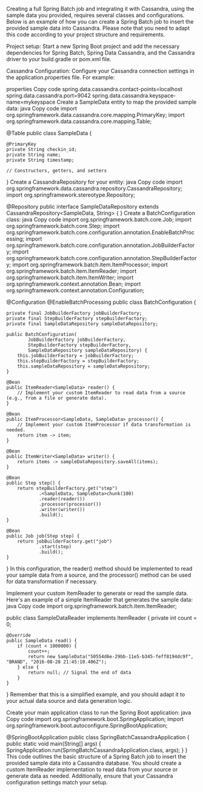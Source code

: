 
Creating a full Spring Batch job and integrating it with Cassandra, using the sample data you provided, requires several classes and configurations. Below is an example of how you can create a Spring Batch job to insert the provided sample data into Cassandra. Please note that you need to adapt this code according to your project structure and requirements.

Project setup:
Start a new Spring Boot project and add the necessary dependencies for Spring Batch, Spring Data Cassandra, and the Cassandra driver to your build.gradle or pom.xml file.

Cassandra Configuration:
Configure your Cassandra connection settings in the application.properties file. For example:

properties
Copy code
spring.data.cassandra.contact-points=localhost
spring.data.cassandra.port=9042
spring.data.cassandra.keyspace-name=mykeyspace
Create a SampleData entity to map the provided sample data:
java
Copy code
import org.springframework.data.cassandra.core.mapping.PrimaryKey;
import org.springframework.data.cassandra.core.mapping.Table;

@Table
public class SampleData {

    @PrimaryKey
    private String checkin_id;
    private String name;
    private String timestamp;

    // Constructors, getters, and setters
}
Create a CassandraRepository for your entity:
java
Copy code
import org.springframework.data.cassandra.repository.CassandraRepository;
import org.springframework.stereotype.Repository;

@Repository
public interface SampleDataRepository extends CassandraRepository<SampleData, String> {
}
Create a BatchConfiguration class:
java
Copy code
import org.springframework.batch.core.Job;
import org.springframework.batch.core.Step;
import org.springframework.batch.core.configuration.annotation.EnableBatchProcessing;
import org.springframework.batch.core.configuration.annotation.JobBuilderFactory;
import org.springframework.batch.core.configuration.annotation.StepBuilderFactory;
import org.springframework.batch.item.ItemProcessor;
import org.springframework.batch.item.ItemReader;
import org.springframework.batch.item.ItemWriter;
import org.springframework.context.annotation.Bean;
import org.springframework.context.annotation.Configuration;

@Configuration
@EnableBatchProcessing
public class BatchConfiguration {

    private final JobBuilderFactory jobBuilderFactory;
    private final StepBuilderFactory stepBuilderFactory;
    private final SampleDataRepository sampleDataRepository;

    public BatchConfiguration(
            JobBuilderFactory jobBuilderFactory,
            StepBuilderFactory stepBuilderFactory,
            SampleDataRepository sampleDataRepository) {
        this.jobBuilderFactory = jobBuilderFactory;
        this.stepBuilderFactory = stepBuilderFactory;
        this.sampleDataRepository = sampleDataRepository;
    }

    @Bean
    public ItemReader<SampleData> reader() {
        // Implement your custom ItemReader to read data from a source (e.g., from a file or generate data).
    }

    @Bean
    public ItemProcessor<SampleData, SampleData> processor() {
        // Implement your custom ItemProcessor if data transformation is needed.
        return item -> item;
    }

    @Bean
    public ItemWriter<SampleData> writer() {
        return items -> sampleDataRepository.saveAll(items);
    }

    @Bean
    public Step step() {
        return stepBuilderFactory.get("step")
                .<SampleData, SampleData>chunk(100)
                .reader(reader())
                .processor(processor())
                .writer(writer())
                .build();
    }

    @Bean
    public Job job(Step step) {
        return jobBuilderFactory.get("job")
                .start(step)
                .build();
    }
}
In this configuration, the reader() method should be implemented to read your sample data from a source, and the processor() method can be used for data transformation if necessary.

Implement your custom ItemReader to generate or read the sample data. Here's an example of a simple ItemReader that generates the sample data:
java
Copy code
import org.springframework.batch.item.ItemReader;

public class SampleDataReader implements ItemReader<SampleData> {
    private int count = 0;

    @Override
    public SampleData read() {
        if (count < 1000000) {
            count++;
            return new SampleData("50554d6e-29bb-11e5-b345-feff8194dc9f", "BRAND", "2016-08-28 21:45:10.406Z");
        } else {
            return null; // Signal the end of data
        }
    }
}
Remember that this is a simplified example, and you should adapt it to your actual data source and data generation logic.

Create your main application class to run the Spring Boot application:
java
Copy code
import org.springframework.boot.SpringApplication;
import org.springframework.boot.autoconfigure.SpringBootApplication;

@SpringBootApplication
public class SpringBatchCassandraApplication {
    public static void main(String[] args) {
        SpringApplication.run(SpringBatchCassandraApplication.class, args);
    }
}
This code outlines the basic structure of a Spring Batch job to insert the provided sample data into a Cassandra database. You should create a custom ItemReader implementation to read data from your source or generate data as needed. Additionally, ensure that your Cassandra configuration settings match your setup.
